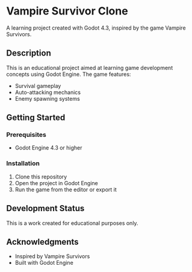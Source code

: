 # Vampire Survivor Clone

A learning project created with Godot 4.3, inspired by the game Vampire Survivors.

## Description

This is an educational project aimed at learning game development concepts using Godot Engine. The game features:

- Survival gameplay
- Auto-attacking mechanics
- Enemy spawning systems

## Getting Started

### Prerequisites

- Godot Engine 4.3 or higher

### Installation

1. Clone this repository
2. Open the project in Godot Engine
3. Run the game from the editor or export it

## Development Status

This is a work created for educational purposes only.

## Acknowledgments

- Inspired by Vampire Survivors
- Built with Godot Engine

